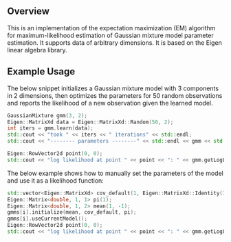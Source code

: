 ## Overview

This is an implementation of the expectation maximization (EM) algorithm for maximum-likelihood estimation of Gaussian mixture model parameter estimation. It supports data of arbitrary dimensions.
It is based on the Eigen linear algebra library.

## Example Usage
The below snippet initializes a Gaussian mixture model with 3 components in 2 dimensions, then optimizes the parameters for 50 random observations and reports the likelihood of a new observation given the learned model.
```c++
GaussianMixture gmm(3, 2);
Eigen::MatrixXd data = Eigen::MatrixXd::Random(50, 2);
int iters = gmm.learn(data);
std::cout << "took " << iters << " iterations" << std::endl;
std::cout << "-------- parameters --------" << std::endl << gmm << std::endl;

Eigen::RowVector2d point(0, 0);
std::cout << "log likelihood at point " << point << ": " << gmm.getLogLikelihood(point) << std::endl;
```

The below example shows how to manually set the parameters of the model and use it as a likelihood function:
```c++
std::vector<Eigen::MatrixXd> cov_default(1, Eigen::MatrixXd::Identity(3, 3));
Eigen::Matrix<double, 1, 1> pi(1);
Eigen::Matrix<double, 1, 2> mean(1, -1);
gmms[i].initialize(mean, cov_default, pi);
gmms[i].useCurrentModel();
Eigen::RowVector2d point(0, 0);
std::cout << "log likelihood at point " << point << ": " << gmm.getLogLikelihood(point) << std::endl;
```
